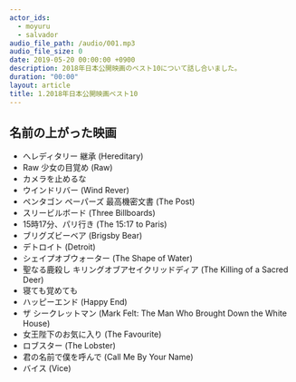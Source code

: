 ```yaml
---
actor_ids:
  - moyuru
  - salvador
audio_file_path: /audio/001.mp3
audio_file_size: 0
date: 2019-05-20 00:00:00 +0900
description: 2018年日本公開映画のベスト10について話し合いました。
duration: "00:00"
layout: article
title: 1.2018年日本公開映画ベスト10
---
```


## 名前の上がった映画
- へレディタリー 継承 (Hereditary)
- Raw 少女の目覚め (Raw)
- カメラを止めるな
- ウインドリバー (Wind Rever)
- ペンタゴン ペーパーズ 最高機密文書 (The Post)
- スリービルボード (Three Billboards)
- 15時17分、パリ行き (The 15:17 to Paris)
- ブリグズビーベア (Brigsby Bear)
- デトロイト (Detroit)
- シェイプオブウォーター (The Shape of Water)
- 聖なる鹿殺し キリングオブアセイクリッドディア (The Killing of a Sacred Deer)
- 寝ても覚めても
- ハッピーエンド (Happy End)
- ザ シークレットマン (Mark Felt: The Man Who Brought Down the White House)
- 女王陛下のお気に入り (The Favourite)
- ロブスター (The Lobster)
- 君の名前で僕を呼んで (Call Me By Your Name)
- バイス (Vice)